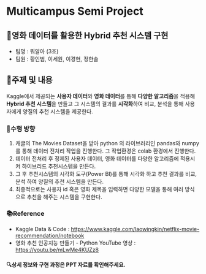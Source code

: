 # Multicampus Semi Project



## :movie_camera:영화 데이터를 활용한 Hybrid 추천 시스템 구현

- 팀명 : 뭐알아 (3조)
- 팀원 : 황인범, 이세원, 이경현, 정한솔



## 📝주제 및 내용

Kaggle에서 제공되는 **사용자 데이터**와 **영화 데이터**를 통해 **다양한 알고리즘**을 적용해 **Hybrid 추천 시스템**을 만들고 그 시스템의 결과를 **시각화**하여 비교, 분석을 통해 사용자에게 양질의 추천 시스템을 제공한다.



### 📌수행 방향

1. 캐글의 The Movies Dataset을 받아 python 의 라이브러리인 pandas와 numpy를 통해 데이터 전처리 작업을 진행한다. 그 작업환경은 colab 환경에서 진행한다. 
2. 데이터 전처리 후 정제된 사용자 데이터, 영화 데이터를 다양한 알고리즘에 적용시켜 하이브리드 추천시스템을 만든다. 
3. 그 후 추천시스템의 시각화 도구(Power BI)를 통해 시각화 하고 추천 결과를 비교, 분석 하여 양질의 추천 시스템을 만든다. 
4. 최종적으로는 사용자 id 혹은 영화 제목을 입력하면 다양한 모델을 통해 여러 방식으로 추천을 해주는 시스템을 구현한다.



### :books:Reference

- Kaggle Data & Code : https://www.kaggle.com/laowingkin/netflix-movie-recommendation/notebook
- 영화 추천 인공지능 만들기 - Python YouTube 영상 : https://youtu.be/mLwMe4KUZz8



#### :mag:상세 정보와 구현 과정은 PPT 자료를 확인해주세요.